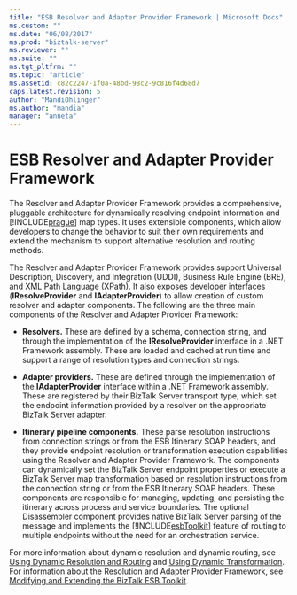 ```yaml
---
title: "ESB Resolver and Adapter Provider Framework | Microsoft Docs"
ms.custom: ""
ms.date: "06/08/2017"
ms.prod: "biztalk-server"
ms.reviewer: ""
ms.suite: ""
ms.tgt_pltfrm: ""
ms.topic: "article"
ms.assetid: c82c2247-1f0a-48bd-98c2-9c816f4d68d7
caps.latest.revision: 5
author: "MandiOhlinger"
ms.author: "mandia"
manager: "anneta"
---
```

# ESB Resolver and Adapter Provider Framework
The Resolver and Adapter Provider Framework provides a comprehensive, pluggable architecture for dynamically resolving endpoint information and [!INCLUDE[prague](../includes/prague-md.md)] map types. It uses extensible components, which allow developers to change the behavior to suit their own requirements and extend the mechanism to support alternative resolution and routing methods.  
  
 The Resolver and Adapter Provider Framework provides support Universal Description, Discovery, and Integration (UDDI), Business Rule Engine (BRE), and XML Path Language (XPath). It also exposes developer interfaces (**IResolveProvider** and **IAdapterProvider**) to allow creation of custom resolver and adapter components. The following are the three main components of the Resolver and Adapter Provider Framework:  
  
-   **Resolvers.** These are defined by a schema, connection string, and through the implementation of the **IResolveProvider** interface in a .NET Framework assembly. These are loaded and cached at run time and support a range of resolution types and connection strings.  
  
-   **Adapter providers.** These are defined through the implementation of the **IAdapterProvider** interface within a .NET Framework assembly. These are registered by their BizTalk Server transport type, which set the endpoint information provided by a resolver on the appropriate BizTalk Server adapter.  
  
-   **Itinerary pipeline components.** These parse resolution instructions from connection strings or from the ESB Itinerary SOAP headers, and they provide endpoint resolution or transformation execution capabilities using the Resolver and Adapter Provider Framework. The components can dynamically set the BizTalk Server endpoint properties or execute a BizTalk Server map transformation based on resolution instructions from the connection string or from the ESB Itinerary SOAP headers. These components are responsible for managing, updating, and persisting the itinerary across process and service boundaries. The optional Disassembler component provides native BizTalk Server parsing of the message and implements the [!INCLUDE[esbToolkit](../includes/esbtoolkit-md.md)] feature of routing to multiple endpoints without the need for an orchestration service.  
  
 For more information about dynamic resolution and dynamic routing, see [Using Dynamic Resolution and Routing](../esb-toolkit/using-dynamic-resolution-and-routing.md) and [Using Dynamic Transformation](../esb-toolkit/using-dynamic-transformation.md). For information about the Resolution and Adapter Provider Framework, see [Modifying and Extending the BizTalk ESB Toolkit](../esb-toolkit/modifying-and-extending-the-biztalk-esb-toolkit.md).